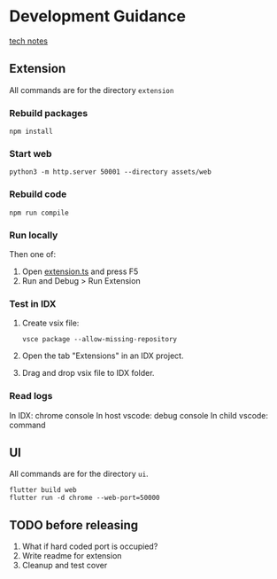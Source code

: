# Development Guidance

[tech notes](https://docs.google.com/document/d/1ReI23IcRr65cPxu3L4jx5tVqfvmoI2EAOHaucKnkVkg/edit?tab=t.0#heading=h.ijy48vijd9j0)

## Extension

All commands are for the directory `extension`

### Rebuild packages

```
npm install
```

### Start web

```
python3 -m http.server 50001 --directory assets/web
```

### Rebuild code

```
npm run compile
```

### Run locally

Then one of:
1. Open [extension.ts](extension/src/extension.ts) and press F5
2. Run and Debug > Run Extension

### Test in IDX

1. Create vsix file:

    ```
    vsce package --allow-missing-repository
    ```

2. Open the tab "Extensions" in an IDX project.
3. Drag and drop vsix file to IDX folder.

### Read logs

In IDX: chrome console
In host vscode: debug console
In child vscode: command

## UI

All commands are for the directory `ui`.

```
flutter build web
flutter run -d chrome --web-port=50000
```

## TODO before releasing

1. What if hard coded port is occupied?
2. Write readme for extension
3. Cleanup and test cover
